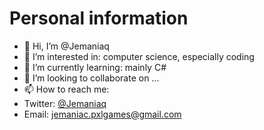 # Personal information
- 👋 Hi, I’m @Jemaniaq
- 👀 I’m interested in: computer science, especially coding
- 🌱 I’m currently learning: mainly C#
- 💞️ I’m looking to collaborate on ...
- 📫 How to reach me:
-   Twitter: [@Jemaniaq](https://twitter.com/Jemaniaq)
-   Email: jemaniac.pxlgames@gmail.com

<!---
Jemaniaq/Jemaniaq is a ✨ special ✨ repository because its `README.md` (this file) appears on your GitHub profile.
You can click the Preview link to take a look at your changes.
--->
